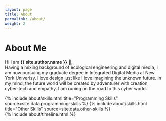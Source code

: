 ```yaml
---
layout: page
title: About
permalink: /about/
weight: 2
---
```


# **About Me**

Hi I am **{{ site.author.name }}** :wave:,<br>
Having a mixing background of ecological engineering and digital media, I am now pursuing my graduate degree in Integrated Digital Media at New York Univerisy. I love design just like I love imagining the unknown future. In my mind, the future world will be created by adventurer with creation, cyber-tech and empathy. I am runing on the road to this cyber world.

<div class="row">
{% include about/skills.html title="Programming Skills" source=site.data.programming-skills %}
{% include about/skills.html title="Other Skills" source=site.data.other-skills %}
</div>

<div class="row">
{% include about/timeline.html %}
</div>
